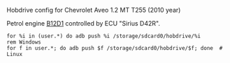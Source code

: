 Hobdrive config for Chevrolet Aveo 1.2 MT T255 (2010 year)

Petrol engine [B12D1](https://en.wikipedia.org/wiki/Daewoo_S-TEC_engine#S-TEC_II) controlled by ECU "Sirius D42R".

    for %i in (user.*) do adb push %i /storage/sdcard0/hobdrive/%i      rem Windows
    for f in user.*; do adb push $f /storage/sdcard0/hobdrive/$f; done  # Linux
